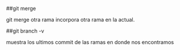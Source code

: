 ##git merge 

git merge otra rama
incorpora otra rama en la actual.


##git branch -v

muestra los ultimos commit de las ramas en donde nos encontramos
